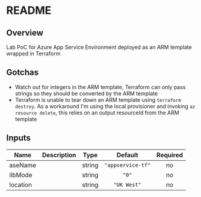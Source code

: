 # README

## Overview

Lab PoC for Azure App Service Environment deployed as an ARM template wrapped in Terraform

## Gotchas

- Watch out for integers in the ARM template, Terraform can only pass strings so they should be converted by the ARM template
- Terraform is unable to tear down an ARM template using `terraform destroy`. As a workaround I'm using the local provisioner and invoking `az resource delete`, this relies on an output resourceId from the ARM template

<!-- BEGINNING OF PRE-COMMIT-TERRAFORM DOCS HOOK -->
## Inputs

| Name | Description | Type | Default | Required |
|------|-------------|:----:|:-----:|:-----:|
| aseName |  | string | `"appservice-tf"` | no |
| ilbMode |  | string | `"0"` | no |
| location |  | string | `"UK West"` | no |

<!-- END OF PRE-COMMIT-TERRAFORM DOCS HOOK -->

